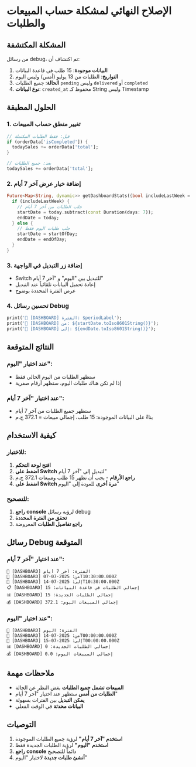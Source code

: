 # الإصلاح النهائي لمشكلة حساب المبيعات والطلبات

## المشكلة المكتشفة
من رسائل debug، تم اكتشاف أن:
1. **البيانات موجودة**: 15 طلب في قاعدة البيانات
2. **التواريخ**: الطلبات من 13 يوليو (أمس) وليس اليوم
3. **الحالة**: جميع الطلبات `pending` وليس `delivered` أو `completed`
4. **نوع البيانات**: `created_at` محفوظ كـ String وليس Timestamp

## الحلول المطبقة

### 1. تغيير منطق حساب المبيعات
```dart
// قبل: فقط الطلبات المكتملة
if (orderData['isCompleted']) {
  todaySales += orderData['total'];
}

// بعد: جميع الطلبات
todaySales += orderData['total'];
```

### 2. إضافة خيار عرض آخر 7 أيام
```dart
Future<Map<String, dynamic>> getDashboardStats({bool includeLastWeek = false}) async {
  if (includeLastWeek) {
    // جلب الطلبات من آخر 7 أيام
    startDate = today.subtract(const Duration(days: 7));
    endDate = today;
  } else {
    // جلب طلبات اليوم فقط
    startDate = startOfDay;
    endDate = endOfDay;
  }
}
```

### 3. إضافة زر التبديل في الواجهة
- Switch للتبديل بين "اليوم" و "آخر 7 أيام"
- إعادة تحميل البيانات تلقائياً عند التبديل
- عرض الفترة المحددة بوضوح

### 4. تحسين رسائل Debug
```dart
print('📅 [DASHBOARD] الفترة: $periodLabel');
print('📅 [DASHBOARD] من: ${startDate.toIso8601String()}');
print('📅 [DASHBOARD] إلى: ${endDate.toIso8601String()}');
```

## النتائج المتوقعة

### عند اختيار "اليوم":
- ستظهر الطلبات من اليوم الحالي فقط
- إذا لم تكن هناك طلبات اليوم، ستظهر أرقام صفرية

### عند اختيار "آخر 7 أيام":
- ستظهر جميع الطلبات من آخر 7 أيام
- بناءً على البيانات الموجودة: 15 طلب، إجمالي مبيعات = 372.1 ج.م

## كيفية الاستخدام

### للاختبار:
1. **افتح لوحة التحكم**
2. **اضغط على Switch** لتبديل إلى "آخر 7 أيام"
3. **راجع الأرقام** - يجب أن تظهر 15 طلب ومبيعات 372.1 ج.م
4. **اضغط على Switch مرة أخرى** للعودة إلى "اليوم"

### للتصحيح:
1. **راجع console** لرؤية رسائل debug
2. **تحقق من الفترة المحددة**
3. **راجع تفاصيل الطلبات** المعروضة

## رسائل Debug المتوقعة

### عند اختيار "آخر 7 أيام":
```
📅 [DASHBOARD] الفترة: آخر 7 أيام
📅 [DASHBOARD] من: 2025-07-07T10:30:00.000Z
📅 [DASHBOARD] إلى: 2025-07-14T10:30:00.000Z
📋 [DASHBOARD] إجمالي الطلبات في قاعدة البيانات: 15
📊 [DASHBOARD] إجمالي الطلبات الجديدة: 15
💰 [DASHBOARD] إجمالي المبيعات اليوم: 372.1
```

### عند اختيار "اليوم":
```
📅 [DASHBOARD] الفترة: اليوم
📅 [DASHBOARD] من: 2025-07-14T00:00:00.000Z
📅 [DASHBOARD] إلى: 2025-07-15T00:00:00.000Z
📊 [DASHBOARD] إجمالي الطلبات الجديدة: 0
💰 [DASHBOARD] إجمالي المبيعات اليوم: 0.0
```

## ملاحظات مهمة
- **المبيعات تشمل جميع الطلبات** بغض النظر عن الحالة
- **الطلبات من أمس** ستظهر عند اختيار "آخر 7 أيام"
- **يمكن التبديل** بين الفترات بسهولة
- **البيانات محدثة** في الوقت الفعلي

## التوصيات
1. **استخدم "آخر 7 أيام"** لرؤية جميع الطلبات الموجودة
2. **استخدم "اليوم"** لرؤية الطلبات الجديدة فقط
3. **راجع console** دائماً للتصحيح
4. **أنشئ طلبات جديدة** لاختبار "اليوم" 